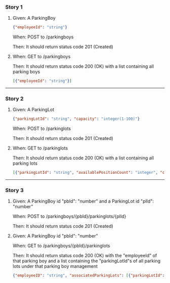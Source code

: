 ### Story 1
1. Given: A ParkingBoy
    ```JSON
    {"employeeId": "string"}
    ```
    When: POST to /parkingboys
    
    Then: It should return status code 201 (Created)
    
2.  When: GET to /parkingboys
    
    Then: It should return status code 200 (OK) with a list containing all parking boys
    ```JSON
    [{"employeeId": "string"}]
    ```

----
### Story 2
1. Given: A ParkingLot
	```JSON
	{"parkingLotId": "string", "capacity": "integer(1-100)"}
	```
    When: POST to /parkinglots
    
    Then: It should return status code 201 (Created)
    
2.  When: GET to /parkinglots
    
    Then: It should return status code 200 (OK) with a list containing all parking lots
    ```JSON
    [{"parkingLotId": "string", "availablePositionCount": "integer", "capacity": "integer(1-100)"}]
    ```

----
### Story 3
1. Given: A ParkingBoy id "pbId": "number" and a ParkingLot id "plId": "number"

    When: POST to /parkingboys/{pbId}/parkinglots/{plId}
    
    Then: It should return status code 201 (Created)
    
2. Given: A ParkingBoy id "pbId": "number"

    When: GET to /parkingboys/{pbId}/parkinglots
    
    Then: It should return status code 200 (OK) with the "employeeId" of that parking boy and a list containing the "parkingLotId"s of all parking lots under that parking boy management
    ```JSON
    {"employeeID": "string", "associatedParkingLots": [{"parkingLotId": "string"}]}
    ```
